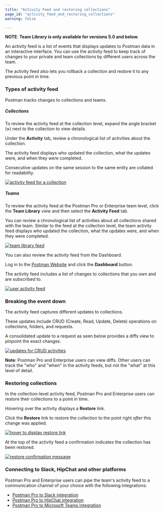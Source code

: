 ```yaml
---
title: "Activity Feed and restoring collections"
page_id: "activity_feed_and_restoring_collections"
warning: false

---
```


 **NOTE**: **Team Library is only available for versions 5.0 and below.**

An activity feed is a list of events that displays updates to Postman data in an interactive interface. You can use the activity feed to keep track of changes to your private and team collections by different users across the team. 

The activity feed also lets you rollback a collection and restore it to any previous point in time. 

### Types of activity feed

Postman tracks changes to collections and teams.

##### **Collections**

To review the activity feed at the collection level, expand the angle bracket (**>**) next to the collection to view details.

Under the **Activity** tab, review a chronological list of activities about the collection. 

The activity feed displays who updated the collection, what the updates were, and when they were completed. 

Consecutive updates on the same session to the same entity are collated for readability.

[![activity feed for a collection](https://assets.postman.com/postman-docs/teamlib-activity-feed.png)](https://assets.postman.com/postman-docs/teamlib-activity-feed.png)

##### **Teams**

To review the activity feed at the Postman Pro or Enterprise team level, click the **Team Library** view and then select the **Activity Feed** tab. 

You can review a chronological list of activities about all collections shared with the team. Similar to the feed at the collection level, the team activity feed displays who updated the collection, what the updates were, and when they were completed.

[![team library feed](https://assets.postman.com/postman-docs/teamlib-activityfeed-view.png)](https://assets.postman.com/postman-docs/teamlib-activityfeed-view.png)

You can also review the activity feed from the Dashboard. 

Log in to the [Postman Website](https://go.postman.co/workspaces) and click the **Dashboard** button. 

The activity feed includes a list of changes to collections that you own and are subscribed to.

[![user activity feed](https://assets.postman.com/postman-docs/teamlib-feed-dashboard.png)](https://assets.postman.com/postman-docs/teamlib-feed-dashboard.png)

### Breaking the event down

The activity feed captures different updates to collections. 

These updates include CRUD (Create, Read, Update, Delete) operations on collections, folders, and requests.

A consolidated update to a request as seen below provides a diffs view to pinpoint the exact changes. 

[![updates for CRUD activities](https://assets.postman.com/postman-docs/event-breakdown.png)](https://assets.postman.com/postman-docs/event-breakdown.png)

**Note**: Postman Pro and Enterprise users can view diffs. Other users can track the "who" and "when" in the activity feeds, but not the "what" at this level of detail. 

### Restoring collections

In the collection-level activity feed, Postman Pro and Enterprise users can restore their collections to a point in time.

Hovering over the activity displays a **Restore** link. 

Click the **Restore** link to restore the collection to the point right _after_ this change was applied.

[![hover to display restore link](https://assets.postman.com/postman-docs/restore-collections.png)](https://assets.postman.com/postman-docs/restore-collections.png)

At the top of the activity feed a confirmation indicates the collection has been restored.

[![restore confirmation message](https://assets.postman.com/postman-docs/58927426.png)](https://assets.postman.com/postman-docs/58927426.png)

### Connecting to Slack, HipChat and other platforms

Postman Pro and Enterprise users can pipe the team's activity feed to a communication channel of your choice with the following integrations:

   *   [Postman Pro to Slack integration](https://learning.postman.com/docs/pro/integrations/slack)
   *   [Postman Pro to HipChat integration](https://learning.postman.com/docs/pro/integrations/hipchat)
   *   [Postman Pro to Microsoft Teams integration](https://learning.postman.com/docs/pro/integrations/microsoft_teams)  
